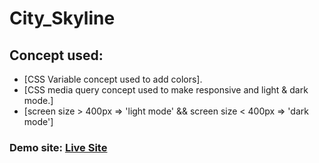 # City_Skyline

## Concept used:
* [CSS Variable concept used to add colors].
* [CSS media query concept used to make responsive and light & dark mode.]
* [screen size > 400px => 'light mode' && screen size < 400px => 'dark mode']

### Demo site: <a href='https://skyline-city-demo.netlify.app/' target='_blank'>Live Site</a>